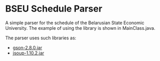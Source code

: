 # BSEU Schedule Parser

A simple parser for the schedule of the Belarusian State Economic University.
The example of using the library is shown in MainClass.java.

The parser uses such libraries as:
  * [gson-2.8.0.jar](http://central.maven.org/maven2/com/google/code/gson/gson/2.8.0/gson-2.8.0.jar)
  * [jsoup-1.10.2.jar](https://jsoup.org/packages/jsoup-1.10.2.jar)
